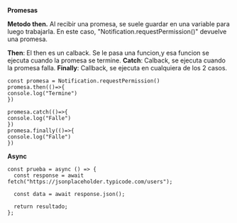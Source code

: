 **Promesas**

**Metodo then.**
Al recibir una promesa, se suele guardar en una variable para luego trabajarla. En este caso, "Notification.requestPermission()" devuelve una promesa.

**Then**: El then es un calback. Se le pasa una funcion,y esa funcion se ejecuta cuando la promesa se termine.
**Catch**: Calback, se ejecuta cuando la promesa falla.
**Finally**: Callback, se ejecuta en cualquiera de los 2 casos.

```
const promesa = Notification.requestPermission()
promesa.then(()=>{
console.log("Termine")
})

promesa.catch(()=>{
console.log("Falle")
})
promesa.finally(()=>{
console.log("Falle")
})
```

**Async** 
```
const prueba = async () => {
  const response = await fetch("https://jsonplaceholder.typicode.com/users");

  const data = await response.json();

  return resultado;
};
```
